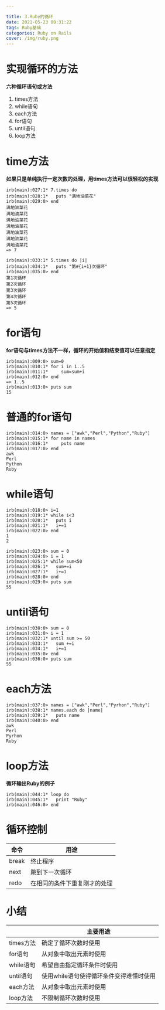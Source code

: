 ```yaml
---

title: 3.Ruby的循环
date: 2021-05-23 00:31:22
tags: Ruby基础
categories: Ruby on Rails
cover: /img/ruby.png
---
```


# 实现循环的方法

**六种循环语句或方法**

1. times方法
2. while语句
3. each方法
4. for语句
5. until语句
6. loop方法

# time方法

**如果只是单纯执行一定次数的处理，用times方法可以很轻松的实现**

```shell
irb(main):027:1* 7.times do
irb(main):028:1*   puts "满地油菜花"
irb(main):029:0> end
满地油菜花
满地油菜花
满地油菜花
满地油菜花
满地油菜花
满地油菜花
满地油菜花
=> 7
```

```shell
irb(main):033:1* 5.times do |i|
irb(main):034:1*   puts "第#{i+1}次循环"
irb(main):035:0> end
第1次循环
第2次循环
第3次循环
第4次循环
第5次循环
=> 5
```

# for语句

**for语句与times方法不一样，循环的开始值和结束值可以任意指定**

```shell
irb(main):009:0> sum=0
irb(main):010:1* for i in 1..5
irb(main):011:1*     sum=sum+i
irb(main):012:0> end
=> 1..5
irb(main):013:0> puts sum
15
```

# 普通的for语句

```shell
irb(main):014:0> names = ["awk","Perl","Python","Ruby"]
irb(main):015:1* for name in names
irb(main):016:1*     puts name
irb(main):017:0> end
awk
Perl
Python
Ruby
```

# while语句

```shell
irb(main):018:0> i=1
irb(main):019:1* while i<3
irb(main):020:1*   puts i
irb(main):021:1*   i+=1
irb(main):022:0> end
1
2
```

```shell
irb(main):023:0> sum = 0
irb(main):024:0> i = 1
irb(main):025:1* while sum<50
irb(main):026:1*   sum+=i
irb(main):027:1*   i+=1
irb(main):028:0> end
irb(main):029:0> puts sum
55
```

# until语句

```shell
irb(main):030:0> sum = 0
irb(main):031:0> i = 1
irb(main):032:1* until sum >= 50
irb(main):033:1*   sum +=i
irb(main):034:1*   i+=1
irb(main):035:0> end
irb(main):036:0> puts sum
55
```

# each方法

```shell
irb(main):037:0> names = ["awk","Perl","Pyrhon","Ruby"]
irb(main):038:1* names.each do |name|
irb(main):039:1*   puts name
irb(main):040:0> end
awk
Perl
Pyrhon
Ruby
```

# loop方法

**循环输出Ruby的例子**

```shell
irb(main):044:1* loop do
irb(main):045:1*   print "Ruby"
irb(main):046:0> end
```

# 循环控制

| 命令  | 用途                         |
| ----- | ---------------------------- |
| break | 终止程序                     |
| next  | 跳到下一次循环               |
| redo  | 在相同的条件下重复刚才的处理 |

# 小结

|           | 主要用途                                |
| --------- | --------------------------------------- |
| times方法 | 确定了循环次数时使用                    |
| for语句   | 从对象中取出元素时使用                  |
| while语句 | 希望自由指定循环条件时使用              |
| until语句 | 使用while语句使得循环条件变得难懂时使用 |
| each方法  | 从对象中取出元素时使用                  |
| loop方法  | 不限制循环次数时使用                    |



